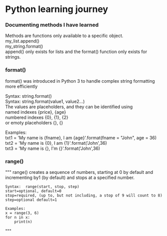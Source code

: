 # Python learning journey


### Documenting methods I have learned

Methods are functions only available to a specific object.  
my_list.append()  
my_string.format()  
append() only exists for lists and the format() function only exists for strings.  


### format()
format() was introduced in Python 3 to handle complex string formatting more efficiently  
	
Syntax:  string.format()  
Syntax:  string.format(value1, value2...)  
The values are placeholders, and they can be identified using  
	named indexes {price}, {age}  
	numbered indexes {0}, {1}, {2}  
	or emoty placeholders {}, {}  

Examples:  
txt1 = 'My name is {fname}, I am {age}'.format(fname = "John", age = 36)  
txt2 = 'My name is {0}, I am {1}'.format('John',36)  
txt3 = 'My name is {}, I'm {}'.format('John',36)  

### range()
"""
	range() creates a sequence of numbers, starting at 0 by default and incrementing by1 (by default) and stops at a specified number.

	Syntax:  range(start, stop, step)
	start=optional, default=0
	stop=required, (up to, but not including, a stop of 9 will count to 8) 
	step=optional default=1

	Examples:
	x = range(3, 6)
	for n in x:
		print(n)
"""


